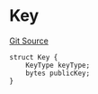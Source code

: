 # Key
[Git Source](https://github.com/Uniswap/minimal-delegation/blob/8189d62a80ed3ac2bd308849641dca52350f024a/src/libraries/KeyLib.sol)


```solidity
struct Key {
    KeyType keyType;
    bytes publicKey;
}
```

